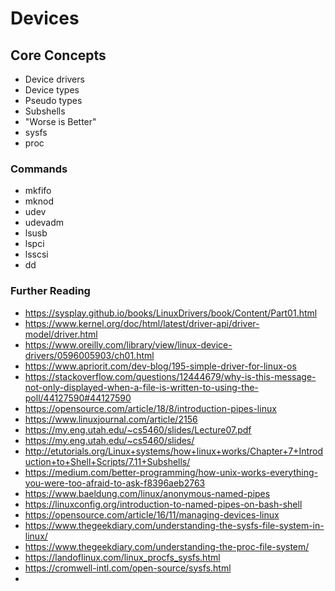 # Devices

## Core Concepts

- Device drivers
- Device types
- Pseudo types
- Subshells
- "Worse is Better"
- sysfs
- proc

### Commands

- mkfifo
- mknod
- udev
- udevadm
- lsusb
- lspci
- lsscsi
- dd

### Further Reading

- https://sysplay.github.io/books/LinuxDrivers/book/Content/Part01.html
- https://www.kernel.org/doc/html/latest/driver-api/driver-model/driver.html
- https://www.oreilly.com/library/view/linux-device-drivers/0596005903/ch01.html
- https://www.apriorit.com/dev-blog/195-simple-driver-for-linux-os
- https://stackoverflow.com/questions/12444679/why-is-this-message-not-only-displayed-when-a-file-is-written-to-using-the-poll/44127590#44127590
- https://opensource.com/article/18/8/introduction-pipes-linux
- https://www.linuxjournal.com/article/2156
- https://my.eng.utah.edu/~cs5460/slides/Lecture07.pdf
- https://my.eng.utah.edu/~cs5460/slides/
- http://etutorials.org/Linux+systems/how+linux+works/Chapter+7+Introduction+to+Shell+Scripts/7.11+Subshells/
- https://medium.com/better-programming/how-unix-works-everything-you-were-too-afraid-to-ask-f8396aeb2763
- https://www.baeldung.com/linux/anonymous-named-pipes
- https://linuxconfig.org/introduction-to-named-pipes-on-bash-shell
- https://opensource.com/article/16/11/managing-devices-linux
- https://www.thegeekdiary.com/understanding-the-sysfs-file-system-in-linux/
- https://www.thegeekdiary.com/understanding-the-proc-file-system/
- https://landoflinux.com/linux_procfs_sysfs.html
- https://cromwell-intl.com/open-source/sysfs.html
- 